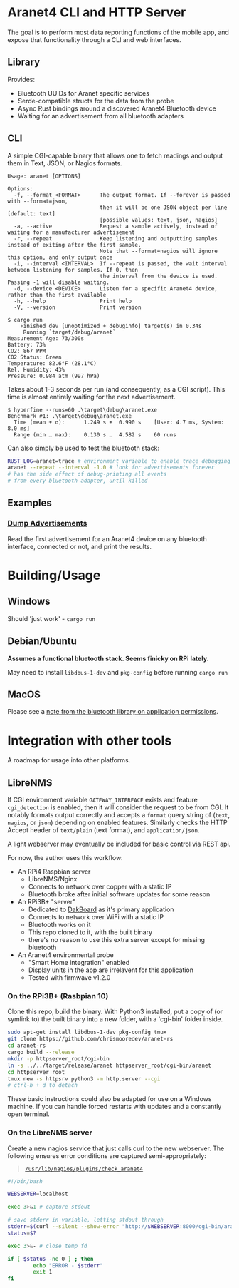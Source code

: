 # Aranet4 CLI and HTTP Server

The goal is to perform most data reporting functions of the mobile app, and expose that functionality through a CLI and web interfaces.

## Library

Provides:
* Bluetooth UUIDs for Aranet specific services
* Serde-compatible structs for the data from the probe
* Async Rust bindings around a discovered Aranet4 Bluetooth device
* Waiting for an advertisement from all bluetooth adapters

## CLI

A simple CGI-capable binary that allows one to fetch readings and output them in Text, JSON, or Nagios formats.

```
Usage: aranet [OPTIONS]

Options:
  -f, --format <FORMAT>      The output format. If --forever is passed with --format=json,
                             then it will be one JSON object per line [default: text]
                             [possible values: text, json, nagios]
  -a, --active               Request a sample actively, instead of waiting for a manufacturer advertisement
  -r, --repeat               Keep listening and outputting samples instead of exiting after the first sample.
                             Note that --format=nagios will ignore this option, and only output once
  -i, --interval <INTERVAL>  If --repeat is passed, the wait interval between listening for samples. If 0, then
                             the interval from the device is used. Passing -1 will disable waiting.
  -d, --device <DEVICE>      Listen for a specific Aranet4 device, rather than the first available
  -h, --help                 Print help
  -V, --version              Print version
```

```
$ cargo run
    Finished dev [unoptimized + debuginfo] target(s) in 0.34s
     Running `target/debug/aranet`
Measurement Age: 73/300s
Battery: 73%
CO2: 867 PPM
CO2 Status: Green
Temperature: 82.6°F (28.1°C)
Rel. Humidity: 43%
Pressure: 0.984 atm (997 hPa)
```

Takes about 1-3 seconds per run (and consequently, as a CGI script).
This time is almost entirely waiting for the next advertisement.

```
$ hyperfine --runs=60 .\target\debug\aranet.exe
Benchmark #1: .\target\debug\aranet.exe
  Time (mean ± σ):      1.249 s ±  0.990 s    [User: 4.7 ms, System: 8.0 ms]
  Range (min … max):    0.130 s …  4.582 s    60 runs
```

Can also simply be used to test the bluetooth stack:
```sh
RUST_LOG=aranet=trace # environment variable to enable trace debugging
aranet --repeat --interval -1.0 # look for advertisements forever
# has the side effect of debug-printing all events
# from every bluetooth adapter, until killed
```

## Examples

### [Dump Advertisements](examples/dump_advertisements.rs)
Read the first advertisement for an Aranet4 device on any bluetooth interface, connected or not, and print the results.

# Building/Usage

## Windows

Should 'just work' - `cargo run`

## Debian/Ubuntu

**Assumes a functional bluetooth stack. Seems finicky on RPi lately.**

May need to install `libdbus-1-dev` and `pkg-config` before running `cargo run`

## MacOS

Please see a [note from the bluetooth library on application permissions](https://github.com/deviceplug/btleplug#macos).

# Integration with other tools

A roadmap for usage into other platforms.

## LibreNMS

If CGI environment variable `GATEWAY_INTERFACE` exists and feature `cgi_detection` is enabled, then it will consider the request to be from CGI. It notably formats output correctly and accepts a `format` query string of (`text`, `nagios`, or `json`) depending on enabled features. Similarly checks the HTTP Accept header of `text/plain` (text format), and `application/json`.

A light webserver may eventually be included for basic control via REST api.

For now, the author uses this workflow:

* An RPi4 Raspbian server
    * LibreNMS/Nginx
    * Connects to network over copper with a static IP
    * Bluetooth broke after initial software updates for some reason
* An RPi3B+ "server"
    * Dedicated to [DakBoard](https://dakboard.com/) as it's primary application
    * Connects to network over WiFi with a static IP
    * Bluetooth works on it
    * This repo cloned to it, with the built binary
    * there's no reason to use this extra server except for missing bluetooth
* An Aranet4 environmental probe
    * "Smart Home integration" enabled
    * Display units in the app are irrelavent for this application
    * Tested with firmwave v1.2.0

### On the RPi3B+ (Rasbpian 10)

Clone this repo, build the binary. With Python3 installed, put a copy of (or symlink to) the built binary into a new folder, with a 'cgi-bin' folder inside.

```sh
sudo apt-get install libdbus-1-dev pkg-config tmux
git clone https://github.com/chrismooredev/aranet-rs
cd aranet-rs
cargo build --release
mkdir -p httpserver_root/cgi-bin
ln -s ../../target/release/aranet httpserver_root/cgi-bin/aranet
cd httpserver_root
tmux new -s httpsrv python3 -m http.server --cgi
# ctrl-b + d to detach
```

These basic instructions could also be adapted for use on a Windows machine. If you can handle forced restarts with updates and a constantly open terminal.

### On the LibreNMS server

Create a new nagios service that just calls curl to the new webserver. The following ensures error conditions are captured semi-appropriately:

> [`/usr/lib/nagios/plugins/check_aranet4`](./check_aranet4)
```sh
#!/bin/bash

WEBSERVER=localhost

exec 3>&1 # capture stdout

# save stderr in variable, letting stdout through
stderr=$(curl --silent --show-error "http://$WEBSERVER:8000/cgi-bin/aranet?format=nagios" 2>&1 1>&3)
status=$?

exec 3>&- # close temp fd

if [ $status -ne 0 ] ; then
        echo "ERROR - $stderr"
        exit 1
fi
```
